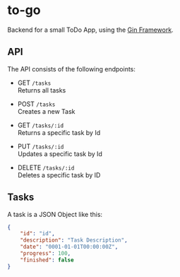 # to-go

Backend for a small ToDo App, using the [Gin Framework](https://github.com/gin-gonic/gin).

## API

The API consists of the following endpoints:

- GET `/tasks`  
Returns all tasks

- POST `/tasks`  
Creates a new Task

- GET `/tasks/:id`  
Returns a specific task by Id

- PUT `/tasks/:id`  
Updates a specific task by Id

- DELETE `/tasks/:id`  
Deletes a specific task by ID

## Tasks

A task is a JSON Object like this:

```json
{
	"id": "id",
	"description": "Task Description",
	"date": "0001-01-01T00:00:00Z",
	"progress": 100,
	"finished": false
}
```
